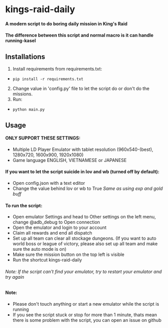 # kings-raid-daily
#### A modern script to do boring daily mission in King's Raid
#### The difference between this script and normal macro is it can handle running-kasel

## Installations
1. Install requirements from requirements.txt:
  * `pip install -r requirements.txt`
2. Change value in 'config.py' file to let the script do or don't do the missions.
2. Run:
  * `python main.py`

## Usage
#### ONLY SUPPORT THESE SETTINGS:
- Multiple LD Player Emulator with tablet resolution (960x540-(best), 1280x720, 1600x900, 1920x1080)
- Game language ENGLISH, VIETNAMESE or JAPANESE

#### If you want to let the script suicide in lov and wb (turned off by default):
- Open config.json with a text editor
- Change the value behind lov or wb to True
*Same as using exp and gold buff*

#### To run the script:
- Open emulator Settings and head to Other settings on the left menu, change @adb_debug to Open connection
- Open the emulator and login to your account
- Claim all rewards and end all dispatch
- Set up all team can clear all stockage dungeons. (If you want to auto world boss or league of victory, please also set up all team and make sure the auto mode is on)
- Make sure the mission button on the top left is visible
- Run the shortcut kings-raid-daily
###### *Note: If the script can't find your emulator, try to restart your emulator and try again*

#### Note:
- Please don't touch anything or start a new emulator while the script is running
- If you see the script stuck or stop for more than 1 minute, thats mean there is some problem with the script, you can open an issue on github
